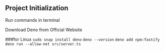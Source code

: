 
## Project Initialization
Run commands in terminal

Download Deno from Official Website

###for Linux
`sudo snap install deno`
`deno --version`
`deno add npm:fastify`
`deno run --allow-net src/server.ts`
